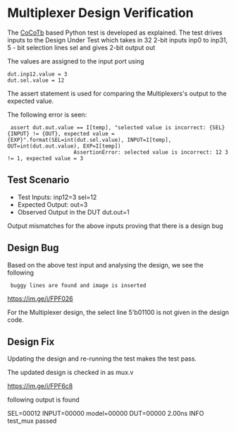 # Multiplexer Design Verification

The [CoCoTb](https://www.cocotb.org/) based Python test is developed as explained. The test drives inputs to the Design Under Test which takes in 32 2-bit inputs inp0 to inp31, 5 - bit selection lines sel and gives 2-bit output out

The values are assigned to the input port using 
```
dut.inp12.value = 3
dut.sel.value = 12
```

The assert statement is used for comparing the Multiplexers's output to the expected value.

The following error is seen:
```
 assert dut.out.value == I[temp], "selected value is incorrect: {SEL} {INPUT} != {OUT}, expected value = {EXP}".format(SEL=int(dut.sel.value), INPUT=I[temp], OUT=int(dut.out.value), EXP=I[temp])
                     AssertionError: selected value is incorrect: 12 3 != 1, expected value = 3
```
## Test Scenario 
- Test Inputs: inp12=3 sel=12
- Expected Output: out=3
- Observed Output in the DUT dut.out=1

Output mismatches for the above inputs proving that there is a design bug

## Design Bug
Based on the above test input and analysing the design, we see the following

``` buggy lines are found and image is inserted```

https://im.ge/i/FPF026


For the Multiplexer design, the select line 5'b01100 is not given in the design code.

## Design Fix
Updating the design and re-running the test makes the test pass.


The updated design is checked in as mux.v

https://im.ge/i/FPF6c8

following output is found

SEL=00012 INPUT=00000 model=00000 DUT=00000
     2.00ns INFO     test_mux passed
